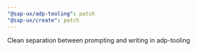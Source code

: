 ```yaml
---
"@sap-ux/adp-tooling": patch
"@sap-ux/create": patch
---
```


Clean separation between prompting and writing in adp-tooling
